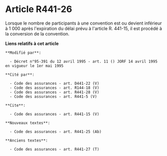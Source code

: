 # Article R441-26

Lorsque le nombre de participants à une convention est ou devient inférieur à 1 000 après l'expiration du délai prévu à
l'article R. 441-15, il est procédé à la conversion de la convention.

**Liens relatifs à cet article**

	**Modifié par**:

	  - Décret n°95-391 du 12 avril 1995 - art. 11 () JORF 14 avril 1995 en vigueur le 1er mai 1995

	**Cité par**:

	  - Code des assurances - art. D441-22 (V)
	  - Code des assurances - art. R144-18 (V)
	  - Code des assurances - art. R441-28 (V)
	  - Code des assurances - art. R441-5 (V)

	**Cite**:

	  - Code des assurances - art. R441-15 (V)

	**Nouveaux textes**:

	  - Code des assurances - art. R441-25 (Ab)

	**Anciens textes**:

	  - Code des assurances - art. R441-27 (T)
